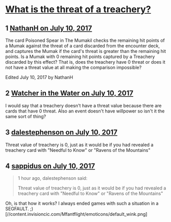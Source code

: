 # [What is the threat of a treachery?](https://community.fantasyflightgames.com/topic/253850-what-is-the-threat-of-a-treachery/)

## 1 [NathanH on July 10, 2017](https://community.fantasyflightgames.com/topic/253850-what-is-the-threat-of-a-treachery/?do=findComment&comment=2874091)

The card Poisoned Spear in The Mumakil checks the remaining hit points of a Mumak against the threat of a card discarded from the encounter deck, and captures the Mumak if the card's threat is greater than the remaining hit points. Is a Mumak with 0 remaining hit points captured by a Treachery discarded by this effect? That is, does the treachery have 0 threat or does it not have a threat value at all making the comparison impossible?

Edited July 10, 2017 by NathanH

## 2 [Watcher in the Water on July 10, 2017](https://community.fantasyflightgames.com/topic/253850-what-is-the-threat-of-a-treachery/?do=findComment&comment=2874172)

I would say that a treachery doesn't have a threat value because there are cards that have 0 threat. Also an event doesn't have willpower so isn't it the same sort of thing?

## 3 [dalestephenson on July 10, 2017](https://community.fantasyflightgames.com/topic/253850-what-is-the-threat-of-a-treachery/?do=findComment&comment=2874264)

Threat value of treachery is 0, just as it would be if you had revealed a treachery card with "Needful to Know" or "Ravens of the Mountains"

## 4 [sappidus on July 10, 2017](https://community.fantasyflightgames.com/topic/253850-what-is-the-threat-of-a-treachery/?do=findComment&comment=2874348)

> 1 hour ago, dalestephenson said:
> 
> Threat value of treachery is 0, just as it would be if you had revealed a treachery card with "Needful to Know" or "Ravens of the Mountains"

Oh, is that how it works? I always ended games with such a situation in a SEGFAULT. ;) [//content.invisioncic.com/Mfantflight/emoticons/default_wink.png]

